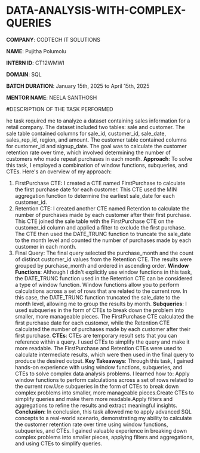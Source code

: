 # DATA-ANALYSIS-WITH-COMPLEX-QUERIES

**COMPANY**: CODTECH IT SOLUTIONS

**NAME**: Pujitha Polumolu

**INTERN ID**: CT12WMWI

**DOMAIN**: SQL

**BATCH DURATION**:  January 15th, 2025 to April 15th, 2025

**MENTOR NAME**: NEELA SANTHOSH

#DESCRIPTION OF THE TASK PERFORMED

he task required me to analyze a dataset containing sales information for a retail company. The dataset included two tables: sale and customer. The sale table contained columns for sale_id, customer_id, sale_date, sales_rep_id, region, and amount. The customer table contained columns for customer_id and signup_date. The goal was to calculate the customer retention rate over time, which involved determining the number of customers who made repeat purchases in each month.
**Approach**:
To solve this task, I employed a combination of window functions, subqueries, and CTEs. Here's an overview of my approach:
1. FirstPurchase CTE: I created a CTE named FirstPurchase to calculate the first purchase date for each customer. This CTE used the MIN aggregation function to determine the earliest sale_date for each customer_id.
2. Retention CTE: I created another CTE named Retention to calculate the number of purchases made by each customer after their first purchase. This CTE joined the sale table with the FirstPurchase CTE on the customer_id column and applied a filter to exclude the first purchase. The CTE then used the DATE_TRUNC function to truncate the sale_date to the month level and counted the number of purchases made by each customer in each month.
3. Final Query: The final query selected the purchase_month and the count of distinct customer_id values from the Retention CTE. The results were grouped by purchase_month and ordered in ascending order.
**Window Functions**:
Although I didn't explicitly use window functions in this task, the DATE_TRUNC function used in the Retention CTE can be considered a type of window function. Window functions allow you to perform calculations across a set of rows that are related to the current row. In this case, the DATE_TRUNC function truncated the sale_date to the month level, allowing me to group the results by month.
**Subqueries**:
I used subqueries in the form of CTEs to break down the problem into smaller, more manageable pieces. The FirstPurchase CTE calculated the first purchase date for each customer, while the Retention CTE calculated the number of purchases made by each customer after their first purchase.
**CTEs**:
CTEs are temporary result sets that you can reference within a query. I used CTEs to simplify the query and make it more readable. The FirstPurchase and Retention CTEs were used to calculate intermediate results, which were then used in the final query to produce the desired output.
**Key Takeaways**:
Through this task, I gained hands-on experience with using window functions, subqueries, and CTEs to solve complex data analysis problems. I learned how to:
Apply window functions to perform calculations across a set of rows related to the current row.Use subqueries in the form of CTEs to break down complex problems into smaller, more manageable pieces.Create CTEs to simplify queries and make them more readable.Apply filters and aggregations to refine the results and extract meaningful insights.
**Conclusion**:
In conclusion, this task allowed me to apply advanced SQL concepts to a real-world scenario, demonstrating my ability to calculate the customer retention rate over time using window functions, subqueries, and CTEs. I gained valuable experience in breaking down complex problems into smaller pieces, applying filters and aggregations, and using CTEs to simplify queries.
